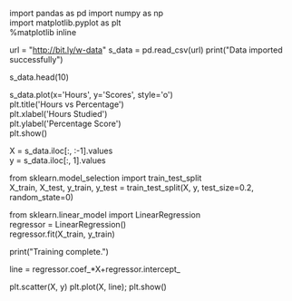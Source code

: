 import pandas as pd
import numpy as np  
import matplotlib.pyplot as plt  
%matplotlib inline

url = "http://bit.ly/w-data"
s_data = pd.read_csv(url)
print("Data imported successfully")

s_data.head(10)

s_data.plot(x='Hours', y='Scores', style='o')  
plt.title('Hours vs Percentage')  
plt.xlabel('Hours Studied')  
plt.ylabel('Percentage Score')  
plt.show()

X = s_data.iloc[:, :-1].values  
y = s_data.iloc[:, 1].values  

from sklearn.model_selection import train_test_split  
X_train, X_test, y_train, y_test = train_test_split(X, y, test_size=0.2, random_state=0) 
                            
from sklearn.linear_model import LinearRegression  
regressor = LinearRegression()  
regressor.fit(X_train, y_train) 

print("Training complete.")

line = regressor.coef_*X+regressor.intercept_

plt.scatter(X, y)
plt.plot(X, line);
plt.show()

